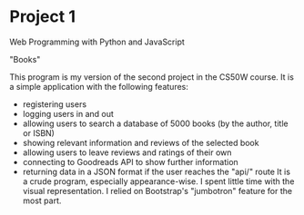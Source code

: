 # Project 1

Web Programming with Python and JavaScript

"Books"

This program is my version of the second project in the CS50W course. It is a simple application with the following features:
- registering users
- logging users in and out
- allowing users to search a database of 5000 books (by the author, title or ISBN)
- showing relevant information and reviews of the selected book
- allowing users to leave reviews and ratings of their own
- connecting to Goodreads API to show further information
- returning data in a JSON format if the user reaches the "api/<isbn>" route
It is a crude program, especially appearance-wise. I spent little time with the visual representation. I relied on Bootstrap's "jumbotron" feature for the most part.
